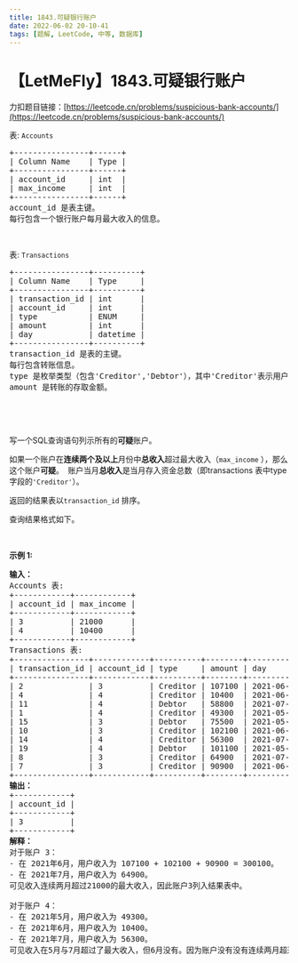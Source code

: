 ```yaml
---
title: 1843.可疑银行账户
date: 2022-06-02 20-10-41
tags: [题解, LeetCode, 中等, 数据库]
---
```


# 【LetMeFly】1843.可疑银行账户

力扣题目链接：[https://leetcode.cn/problems/suspicious-bank-accounts/](https://leetcode.cn/problems/suspicious-bank-accounts/)

<p>表: <code>Accounts</code></p>

<pre>
+----------------+------+
| Column Name    | Type |
+----------------+------+
| account_id     | int  |
| max_income     | int  |
+----------------+------+
account_id 是表主键。
每行包含一个银行账户每月最大收入的信息。
</pre>

<p>&nbsp;</p>

<p>表: <code>Transactions</code></p>

<pre>
+----------------+----------+
| Column Name    | Type     |
+----------------+----------+
| transaction_id | int      |
| account_id     | int      |
| type           | ENUM     |
| amount         | int      |
| day            | datetime |
+----------------+----------+
transaction_id 是表的主键。
每行包含转账信息。
type 是枚举类型（包含'Creditor','Debtor'），其中'Creditor'表示用户向其账户存入资金，'Debtor'表示用户从其账户取出资金。
amount 是转账的存取金额。
</pre>

<p>&nbsp;</p>

<p>&nbsp;</p>

<p>写一个SQL查询语句列示所有的<strong>可疑</strong>账户。</p>

<p>如果一个账户在<strong>连续两个及以上</strong>月份中<strong>总收入</strong>超过最大收入（<code>max_income</code>&nbsp;），那么这个账户<strong>可疑</strong>。&nbsp; 账户当月<strong>总收入</strong>是当月存入资金总数（即transactions 表中type字段的<code>'Creditor'</code>）。</p>

<p>返回的结果表以<code>transaction_id</code>&nbsp;排序。&nbsp;</p>

<p>查询结果格式如下。</p>

<p>&nbsp;</p>

<p><strong>示例 1:</strong></p>

<pre>
<strong>输入：</strong>
Accounts 表:
+------------+------------+
| account_id | max_income |
+------------+------------+
| 3          | 21000      |
| 4          | 10400      |
+------------+------------+
Transactions 表:
+----------------+------------+----------+--------+---------------------+
| transaction_id | account_id | type     | amount | day                 |
+----------------+------------+----------+--------+---------------------+
| 2              | 3          | Creditor | 107100 | 2021-06-02 11:38:14 |
| 4              | 4          | Creditor | 10400  | 2021-06-20 12:39:18 |
| 11             | 4          | Debtor   | 58800  | 2021-07-23 12:41:55 |
| 1              | 4          | Creditor | 49300  | 2021-05-03 16:11:04 |
| 15             | 3          | Debtor   | 75500  | 2021-05-23 14:40:20 |
| 10             | 3          | Creditor | 102100 | 2021-06-15 10:37:16 |
| 14             | 4          | Creditor | 56300  | 2021-07-21 12:12:25 |
| 19             | 4          | Debtor   | 101100 | 2021-05-09 15:21:49 |
| 8              | 3          | Creditor | 64900  | 2021-07-26 15:09:56 |
| 7              | 3          | Creditor | 90900  | 2021-06-14 11:23:07 |
+----------------+------------+----------+--------+---------------------+
<strong>输出：</strong>
+------------+
| account_id |
+------------+
| 3          |
+------------+
<strong>解释：</strong>
对于账户 3：
- 在 2021年6月，用户收入为 107100 + 102100 + 90900 = 300100。
- 在 2021年7月，用户收入为 64900。
可见收入连续两月超过21000的最大收入，因此账户3列入结果表中。

对于账户 4：
- 在 2021年5月，用户收入为 49300。
- 在 2021年6月，用户收入为 10400。
- 在 2021年7月，用户收入为 56300。
可见收入在5月与7月超过了最大收入，但6月没有。因为账户没有没有连续两月超过最大收入，账户4不列入结果表中。</pre>


    